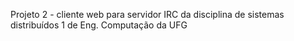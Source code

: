 
Projeto 2 - cliente web para servidor IRC da disciplina de sistemas distribuídos 1 de Eng. Computação da UFG

